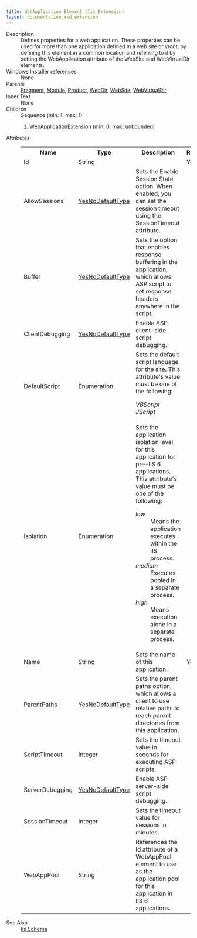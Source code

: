 ```yaml
---
title: WebApplication Element (Iis Extension)
layout: documentation_xsd_extension
---
```

<dl>
  <dt>Description</dt>
  <dd>Defines properties for a web application. These properties can be used for more than one application defined in a web site or vroot, by defining this element in a common location and referring to it by setting the WebApplication attribute of the WebSite and WebVirtualDir elements.</dd>
  <dt>Windows Installer references</dt>
  <dd>None</dd>
  <dt>Parents</dt>
  <dd>
    <a href="../wix/fragment">Fragment</a>, <a href="../wix/module">Module</a>, <a href="../wix/product">Product</a>, <a href="../iis/webdir" class="extension">WebDir</a>, <a href="../iis/website" class="extension">WebSite</a>, <a href="../iis/webvirtualdir" class="extension">WebVirtualDir</a></dd>
  <dt>Inner Text</dt>
  <dd>None</dd>
  <dt>Children</dt>
  <dd>Sequence (min: 1, max: 1)<ol><li><a href="../iis/webapplicationextension" class="extension">WebApplicationExtension</a> (min: 0, max: unbounded)</li></ol></dd>
  <dt>Attributes</dt>
  <dd>
    <table cellspacing="0" cellpadding="0" class="schema">
      <tr>
        <th width="15%">Name</th>
        <th width="15%">Type</th>
        <th width="65%">Description</th>
        <th width="15%">Required</th>
      </tr>
      <tr>
        <td>Id</td>
        <td>String</td>
        <td>&nbsp;</td>
        <td>Yes</td>
      </tr>
      <tr>
        <td>AllowSessions</td>
        <td><a href="../iis/simple_type_yesnodefaulttype">YesNoDefaultType</a></td>
        <td>Sets the Enable Session State option. When enabled, you can set the session timeout using the SessionTimeout attribute.</td>
        <td>&nbsp;</td>
      </tr>
      <tr>
        <td>Buffer</td>
        <td><a href="../iis/simple_type_yesnodefaulttype">YesNoDefaultType</a></td>
        <td>Sets the option that enables response buffering in the application, which allows ASP script to set response headers anywhere in the script.</td>
        <td>&nbsp;</td>
      </tr>
      <tr>
        <td>ClientDebugging</td>
        <td><a href="../iis/simple_type_yesnodefaulttype">YesNoDefaultType</a></td>
        <td>Enable ASP client-side script debugging.</td>
        <td>&nbsp;</td>
      </tr>
      <tr>
        <td>DefaultScript</td>
        <td>Enumeration</td>
        <td>Sets the default script language for the site.  This attribute's value must be one of the following:<dl><dt class="enumerationValue"><dfn>VBScript</dfn></dt><dd></dd><dt class="enumerationValue"><dfn>JScript</dfn></dt><dd></dd></dl></td>
        <td>&nbsp;</td>
      </tr>
      <tr>
        <td>Isolation</td>
        <td>Enumeration</td>
        <td>                         Sets the application isolation level for this application for pre-IIS 6 applications.                       This attribute's value must be one of the following:<dl><dt class="enumerationValue"><dfn>low</dfn></dt><dd>                                     Means the application executes within the IIS process.                                 </dd><dt class="enumerationValue"><dfn>medium</dfn></dt><dd>                                     Executes pooled in a separate process.                                 </dd><dt class="enumerationValue"><dfn>high</dfn></dt><dd>                                     Means execution alone in a separate process.                                 </dd></dl></td>
        <td>&nbsp;</td>
      </tr>
      <tr>
        <td>Name</td>
        <td>String</td>
        <td>Sets the name of this application.</td>
        <td>Yes</td>
      </tr>
      <tr>
        <td>ParentPaths</td>
        <td><a href="../iis/simple_type_yesnodefaulttype">YesNoDefaultType</a></td>
        <td>Sets the parent paths option, which allows a client to use relative paths to reach parent directories from this application.</td>
        <td>&nbsp;</td>
      </tr>
      <tr>
        <td>ScriptTimeout</td>
        <td>Integer</td>
        <td>Sets the timeout value in seconds for executing ASP scripts.</td>
        <td>&nbsp;</td>
      </tr>
      <tr>
        <td>ServerDebugging</td>
        <td><a href="../iis/simple_type_yesnodefaulttype">YesNoDefaultType</a></td>
        <td>Enable ASP server-side script debugging.</td>
        <td>&nbsp;</td>
      </tr>
      <tr>
        <td>SessionTimeout</td>
        <td>Integer</td>
        <td>Sets the timeout value for sessions in minutes.</td>
        <td>&nbsp;</td>
      </tr>
      <tr>
        <td>WebAppPool</td>
        <td>String</td>
        <td>References the Id attribute of a WebAppPool element to use as the application pool for this application in IIS 6 applications.</td>
        <td>&nbsp;</td>
      </tr>
    </table>
  </dd>
  <dt>See Also</dt>
  <dd>
    <a href="../iis">Iis Schema</a>
  </dd>
</dl>
